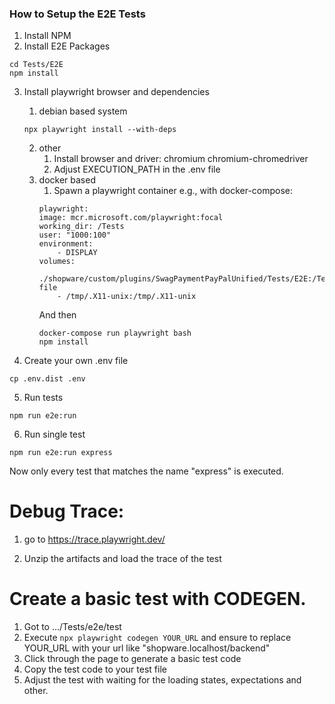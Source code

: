 ### How to Setup the E2E Tests
1. Install NPM
2. Install E2E Packages
```
cd Tests/E2E
npm install
```
3. Install playwright browser and dependencies
   1. debian based system
    ```
    npx playwright install --with-deps
    ```
   2. other
      1. Install browser and driver: chromium chromium-chromedriver
      2. Adjust EXECUTION_PATH in the .env file
   3. docker based
      1. Spawn a playwright container e.g., with docker-compose:
      ```
      playwright:
      image: mcr.microsoft.com/playwright:focal
      working_dir: /Tests
      user: "1000:100"
      environment:
          - DISPLAY
      volumes:
          ./shopware/custom/plugins/SwagPaymentPayPalUnified/Tests/E2E:/Tests
      file
          - /tmp/.X11-unix:/tmp/.X11-unix
      ```
      And then
      ```
      docker-compose run playwright bash
      npm install
      ```


4. Create your own .env file

```
cp .env.dist .env
```
5. Run tests

```
npm run e2e:run
```

6. Run single test
```
npm run e2e:run express
```

Now only every test that matches the name "express" is executed.

# Debug Trace:

1. go to https://trace.playwright.dev/

2. Unzip the artifacts and load the trace of the test

# Create a basic test with CODEGEN.

1. Got to .../Tests/e2e/test
2. Execute ```npx playwright codegen YOUR_URL``` and ensure to replace YOUR_URL with your url like "shopware.localhost/backend"
3. Click through the page to generate a basic test code
4. Copy the test code to your test file
5. Adjust the test with waiting for the loading states, expectations and other.
